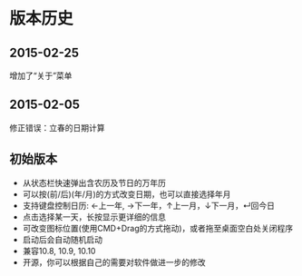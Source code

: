 # 版本历史
## 2015-02-25
增加了“关于”菜单
## 2015-02-05
修正错误：立春的日期计算
## 初始版本
* 从状态栏快速弹出含农历及节日的万年历
* 可以按(前/后)(年/月)的方式改变日期，也可以直接选择年月
* 支持键盘控制日历: ←上一年, →下一年，↑上一月，↓下一月，↵回今日
* 点击选择某一天，长按显示更详细的信息
* 可改变图标位置(使用CMD+Drag的方式拖动)，或者拖至桌面空白处关闭程序
* 启动后会自动随机启动
* 兼容10.8, 10.9, 10.10
* 开源，你可以根据自己的需要对软件做进一步的修改